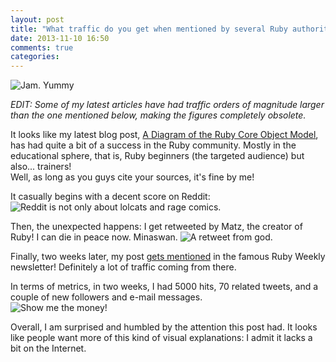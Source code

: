 ```yaml
---
layout: post
title: "What traffic do you get when mentioned by several Ruby authorities?"
date: 2013-11-10 16:50
comments: true
categories: 
---
```


<img class="header noarticle" src="http://farm8.staticflickr.com/7384/11699976083_9d70d5cb25_m.jpg" title="Jam. Yummy" />

<span class="article-only">*EDIT: Some of my latest articles have had traffic
orders of magnitude larger than the one mentioned below, making the figures
completely obsolete.*</span>

It looks like my latest blog post,
[A Diagram of the Ruby Core Object Model](/a-diagram-of-the-ruby-core-object-model),
has had quite a bit of a success in the Ruby community.
Mostly in the educational sphere, that is, <!--more-->Ruby beginners (the
targeted audience) but also... trainers!  
Well, as long as you guys cite your sources, it's fine by me!

It casually begins with a decent score on Reddit:  
<img src="http://farm4.staticflickr.com/3737/10778987893_4d056d9a9b.jpg"
title="Reddit is not only about lolcats and rage comics." />

Then, the unexpected happens: I get retweeted by Matz, the creator of Ruby! I
can die in peace now. Minaswan.
<img src="http://farm8.staticflickr.com/7433/10778840974_4a80fee452.jpg"
title="A retweet from god." />

Finally, two weeks later, my post
<a href="http://rubyweekly.com/archive/167.html" target="_blank">gets mentioned</a>
in the famous Ruby Weekly newsletter! Definitely a lot of traffic coming from
there.

In terms of metrics, in two weeks, I had 5000 hits, 70 related tweets, and a
couple of new followers and e-mail messages.  
<img src="http://farm6.staticflickr.com/5477/10781634074_0c64336424_c.jpg"
title="Show me the money!" />

Overall, I am surprised and humbled by the attention this post had. It looks
like people want more of this kind of visual explanations: I admit it lacks a
bit on the Internet.
